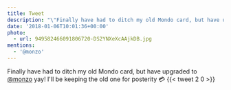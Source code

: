 ```yaml
---
title: Tweet
description: "\"Finally have had to ditch my old Mondo card, but have upgraded to @monzo yay!\nI'll be keeping the old one for posterity \U0001F4B3 \""
date: '2018-01-06T10:01:36+00:00'
photo:
  - url: 949582466091806720-DS2YNXeXcAAjkDB.jpg
mentions:
  - '@monzo'
---
```

Finally have had to ditch my old Mondo card, but have upgraded to [@monzo](https://twitter.com/@monzo) yay!
I'll be keeping the old one for posterity 💳 
      {{< tweet 2 0 >}}
    
